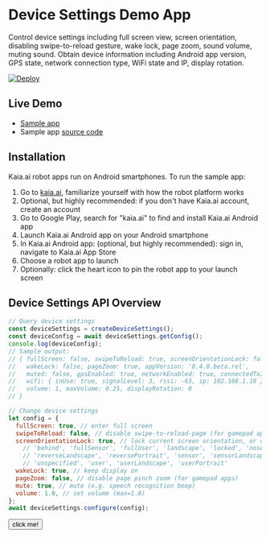 # Device Settings Demo App
Control device settings including full screen view, screen orientation, disabling swipe-to-reload gesture, wake lock, page zoom, sound volume, muting sound. Obtain device information including Android app version, GPS state, network connection type, WiFi state and IP, display rotation.

[![Deploy](https://www.oomwoo.com/wp-content/uploads/2018/11/deploy.png)](http://localhost:4200/deploy?source=https://github.com/WebCrazy003/device-settings/)

## Live Demo
- [Sample app](https://kaia.ai/view-app/5bf3b412a444a76d57bd2899)
- Sample app [source code](https://github.com/kaiaai/tree/master/device-settings)

## Installation
Kaia.ai robot apps run on Android smartphones. To run the sample app:
1. Go to [kaia.ai](https://kaia.ai/), familiarize yourself with how the robot platform works
2. Optional, but highly recommended: if you don't have Kaia.ai account, create an account
3. Go to Google Play, search for "kaia.ai" to find and install Kaia.ai Android app
4. Launch Kaia.ai Android app on your Android smartphone
5. In Kaia.ai Android app: (optional, but highly recommended): sign in, navigate to Kaia.ai App Store
6. Choose a robot app to launch
7. Optionally: click the heart icon to pin the robot app to your launch screen

## Device Settings API Overview
```js
// Query device settings
const deviceSettings = createDeviceSettings();
const deviceConfig = await deviceSettings.getConfig();
console.log(deviceConfig);
// Sample output:
// { fullScreen: false, swipeToReload: true, screenOrientationLock: false,
//   wakeLock: false, pageZoom: true, appVersion: '0.4.0.beta.rel',
//   muted: false, gpsEnabled: true, networkEnabled: true, connectedToInternet: true,
//   wifi: { inUse: true, signalLevel: 3, rssi: -63, ip: 102.168.1.18 },
//   volume: 1, maxVolume: 0.25, displayRotation: 0
// }

// Change device settings
let config = {
  fullScreen: true, // enter full screen
  swipeToReload: false, // disable swipe-to-reload-page (for gamepad apps)
  screenOrientationLock: true, // lock current screen orientation, or choose orientation below:
    // 'behind', 'fullSensor', 'fullUser', 'landscape', 'locked', 'nosensor', 'portrait',
    // 'reverseLandscape', 'reversePortrait', 'sensor', 'sensorLandscape', 'sensorPortrait',
    // 'unspecified', 'user', 'userLandscape', 'userPortrait'
  wakeLock: true, // keep display on
  pageZoom: false, // disable page pinch zoom (for gamepad apps)
  mute: true, // mute (e.g. speech recognition beep)
  volume: 1.0, // set volume (max=1.0)
};
await deviceSettings.configure(config);
````
<button type="button">click me!</button>
